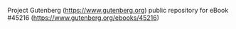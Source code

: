 Project Gutenberg (https://www.gutenberg.org) public repository for eBook #45216 (https://www.gutenberg.org/ebooks/45216)
